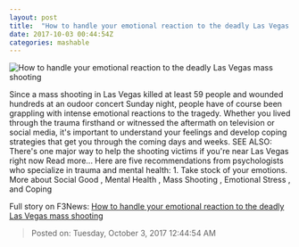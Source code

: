 ```yaml
---
layout: post
title:  "How to handle your emotional reaction to the deadly Las Vegas mass shooting"
date: 2017-10-03 00:44:54Z
categories: mashable
---
```


![How to handle your emotional reaction to the deadly Las Vegas mass shooting](https://i.amz.mshcdn.com/OM-idbwChT3JJVc2AkER8Hqtacc=/1200x630/2017%2F10%2F03%2F6d%2F7fde2d83405f475497ed911497059ec5.0cc0c.jpg)

Since a mass shooting in Las Vegas killed at least 59 people and wounded hundreds at an oudoor concert Sunday night, people have of course been grappling with intense emotional reactions to the tragedy. Whether you lived through the trauma firsthand or witnessed the aftermath on television or social media, it's important to understand your feelings and develop coping strategies that get you through the coming days and weeks. SEE ALSO: There's one major way to help the shooting victims if you're near Las Vegas right now Read more... Here are five recommendations from psychologists who specialize in trauma and mental health: 1. Take stock of your emotions. More about Social Good , Mental Health , Mass Shooting , Emotional Stress , and Coping


Full story on F3News: [How to handle your emotional reaction to the deadly Las Vegas mass shooting](http://www.f3nws.com/n/QrnEWC)

> Posted on: Tuesday, October 3, 2017 12:44:54 AM
